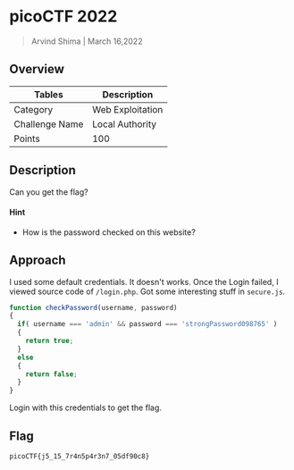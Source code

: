 # picoCTF 2022

> Arvind Shima | March 16,2022

## Overview

| Tables | Description |
| ------ | ----------- |
| Category | Web Exploitation |
| Challenge Name | Local Authority |
| Points | 100 |

## Description

Can you get the flag?

#### Hint

- How is the password checked on this website?

## Approach

I used some default credentials. It doesn't works. Once the Login failed, I viewed source code of `/login.php`. Got some interesting stuff in `secure.js`.

```js
function checkPassword(username, password)
{
  if( username === 'admin' && password === 'strongPassword098765' )
  {
    return true;
  }
  else
  {
    return false;
  }
}
```

Login with this credentials to get the flag.

## Flag

```
picoCTF{j5_15_7r4n5p4r3n7_05df90c8}
```
